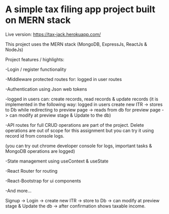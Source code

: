 # A simple tax filing app project built on MERN stack

Live version: https://tax-jack.herokuapp.com/

This project uses the MERN stack
(MongoDB, ExpressJs, ReactJs & NodeJs)

Project features / highlights:

-Login / register functionality

-Middleware protected routes for: logged in user routes

-Authentication using Json web tokens

-logged in users can: create records, read records & update records
(it is implemented in the following way:
logged in users create new ITR -> stores to Db while redirecting to preview page -> reads from db for preview page ->
can modify at preview stage & Update to the db)

-API routes for full CRUD operations are part of the project. Delete operations are out of scope for this assignment but you can try it using record id from console logs.

(you can try out chrome developer console for logs, important tasks & MongoDB operations are logged)

-State management using useContext & useState

-React Router for routing

-React-Bootstrap for ui components

-And more...

Signup -> Login -> create new ITR -> store to Db -> can modify at preview stage & Update the db -> after confirmation shows taxable income.
